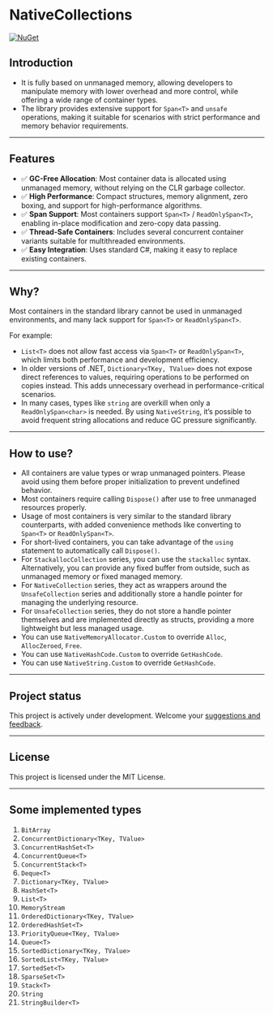 # NativeCollections

[![NuGet](https://img.shields.io/nuget/v/NativeCollections.svg?style=flat-square)](https://www.nuget.org/packages/NativeCollections/)

## Introduction

- It is fully based on unmanaged memory, allowing developers to manipulate memory with lower overhead and more control, while offering a wide range of container types.
- The library provides extensive support for `Span<T>` and `unsafe` operations, making it suitable for scenarios with strict performance and memory behavior requirements.

---

## Features

- ✅ **GC-Free Allocation**: Most container data is allocated using unmanaged memory, without relying on the CLR garbage collector.
- ✅ **High Performance**: Compact structures, memory alignment, zero boxing, and support for high-performance algorithms.
- ✅ **Span Support**: Most containers support `Span<T>` / `ReadOnlySpan<T>`, enabling in-place modification and zero-copy data passing.
- ✅ **Thread-Safe Containers**: Includes several concurrent container variants suitable for multithreaded environments.
- ✅ **Easy Integration**: Uses standard C#, making it easy to replace existing containers.

---

## Why?

Most containers in the standard library cannot be used in unmanaged environments, and many lack support for `Span<T>` or `ReadOnlySpan<T>`.

For example:

- `List<T>` does not allow fast access via `Span<T>` or `ReadOnlySpan<T>`, which limits both performance and development efficiency.
- In older versions of .NET, `Dictionary<TKey, TValue>` does not expose direct references to values, requiring operations to be performed on copies instead. This adds unnecessary overhead in performance-critical scenarios.
- In many cases, types like `string` are overkill when only a `ReadOnlySpan<char>` is needed. By using `NativeString`, it’s possible to avoid frequent string allocations and reduce GC pressure significantly.

---

## How to use?

- All containers are value types or wrap unmanaged pointers. Please avoid using them before proper initialization to prevent undefined behavior.
- Most containers require calling `Dispose()` after use to free unmanaged resources properly.
- Usage of most containers is very similar to the standard library counterparts, with added convenience methods like converting to `Span<T>` or `ReadOnlySpan<T>`.
- For short-lived containers, you can take advantage of the `using` statement to automatically call `Dispose()`.
- For `StackallocCollection` series, you can use the `stackalloc` syntax. Alternatively, you can provide any fixed buffer from outside, such as unmanaged memory or fixed managed memory.
- For `NativeCollection` series, they act as wrappers around the `UnsafeCollection` series and additionally store a handle pointer for managing the underlying resource.
- For `UnsafeCollection` series, they do not store a handle pointer themselves and are implemented directly as structs, providing a more lightweight but less managed usage.
- You can use `NativeMemoryAllocator.Custom` to override `Alloc`, `AllocZeroed`, `Free`.
- You can use `NativeHashCode.Custom` to override `GetHashCode`.
- You can use `NativeString.Custom` to override `GetHashCode`.

---

## Project status

This project is actively under development. Welcome your [suggestions and feedback](https://github.com/Molth/NativeCollections/issues).

---

## License

This project is licensed under the MIT License.

---

## Some implemented types

1. `BitArray`
2. `ConcurrentDictionary<TKey, TValue>`
3. `ConcurrentHashSet<T>`
4. `ConcurrentQueue<T>`
5. `ConcurrentStack<T>`
6. `Deque<T>`
7. `Dictionary<TKey, TValue>`
8. `HashSet<T>`
9. `List<T>`
10. `MemoryStream`
11. `OrderedDictionary<TKey, TValue>`
12. `OrderedHashSet<T>`
13. `PriorityQueue<TKey, TValue>`
14. `Queue<T>`
15. `SortedDictionary<TKey, TValue>`
16. `SortedList<TKey, TValue>`
17. `SortedSet<T>`
18. `SparseSet<T>`
19. `Stack<T>`
20. `String`
21. `StringBuilder<T>`